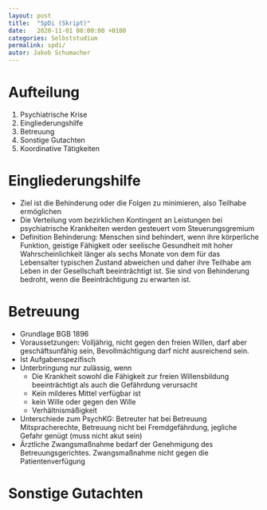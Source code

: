 ```yaml
---
layout: post
title:  "SpDi (Skript)"
date:   2020-11-01 08:00:00 +0100
categories: Selbststudium
permalink: spdi/
autor: Jakob Schumacher
---
```


# Aufteilung
1. Psychiatrische Krise
1. Eingliederungshilfe
1. Betreuung
1. Sonstige Gutachten
1. Koordinative Tätigkeiten


# Eingliederungshilfe
- Ziel ist die Behinderung oder die Folgen zu minimieren, also Teilhabe ermöglichen
- Die Verteilung vom bezirklichen Kontingent an Leistungen bei psychiatrische Krankheiten werden gesteuert vom Steuerungsgremium
- Definition Behinderung: Menschen sind behindert, wenn ihre körperliche Funktion, geistige Fähigkeit oder seelische Gesundheit mit hoher Wahrscheinlichkeit länger als sechs Monate von dem für das Lebensalter typischen Zustand abweichen und daher ihre Teilhabe am Leben in der Gesellschaft beeinträchtigt ist. Sie sind von Behinderung bedroht, wenn die Beeinträchtigung zu erwarten ist.

# Betreuung
- Grundlage BGB 1896
- Voraussetzungen: Volljährig, nicht gegen den freien Willen, darf aber geschäftsunfähig sein, Bevollmächtigung darf nicht ausreichend sein.
- Ist Aufgabenspezifisch
- Unterbringung nur zulässig, wenn
  - Die Krankheit sowohl die Fähigkeit zur freien Willensbildung beeinträchtigt als auch die Gefährdung verursacht
  - Kein milderes Mittel verfügbar ist
  - kein Wille oder gegen den Wille
  - Verhältnismäßigkeit
- Unterschiede zum PsychKG: Betreuter hat bei Betreuung Mitspracherechte, Betreuung nicht bei Fremdgefährdung, jegliche Gefahr genügt (muss nicht akut sein)
- Ärztliche Zwangsmaßnahme bedarf der Genehmigung des Betreuungsgerichtes. Zwangsmaßnahme nicht gegen die Patientenverfügung

# Sonstige Gutachten
